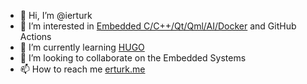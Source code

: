 - 👋 Hi, I’m @ierturk
- 👀 I’m interested in [Embedded C/C++/Qt/Qml/AI/Docker](https://github.com/ierturk/qt-qml-ai-collection) and GitHub Actions
- 🌱 I’m currently learning [HUGO](https://gohugo.io/)
- 💞️ I’m looking to collaborate on the Embedded Systems
- 📫 How to reach me [erturk.me](https://erturk.me/contact)

<!---
ierturk/ierturk is a ✨ special ✨ repository because its `README.md` (this file) appears on your GitHub profile.
You can click the Preview link to take a look at your changes.
--->
